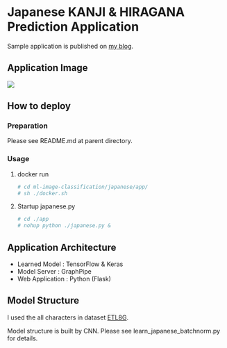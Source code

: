 # Japanese KANJI & HIRAGANA Prediction Application

Sample application is published on [my blog](https://www.scpepper.tokyo/2019/01/16/post-244/).



## Application Image

<img class="aligncenter size-full" src="https://drive.google.com/uc?export=view&id=1wUoAll87EDuZBlIgvRFM2uC9Mpf5g8oc">


## How to deploy

### Preparation

Please see README.md at parent directory.

### Usage
1. docker run

   ```bash
   # cd ml-image-classification/japanese/app/
   # sh ./docker.sh
   ```

1. Startup japanese.py

   ```bash
   # cd ./app
   # nohup python ./japanese.py &
   ```
   
   
## Application Architecture

- Learned Model : TensorFlow & Keras
- Model Server : GraphPipe
- Web Application : Python (Flask)



## Model Structure

I used the all characters in dataset [ETL8G](http://etlcdb.db.aist.go.jp/?page_id=2461&lang=ja). 

Model structure is built by CNN. Please see learn_japanese_batchnorm.py for details.

